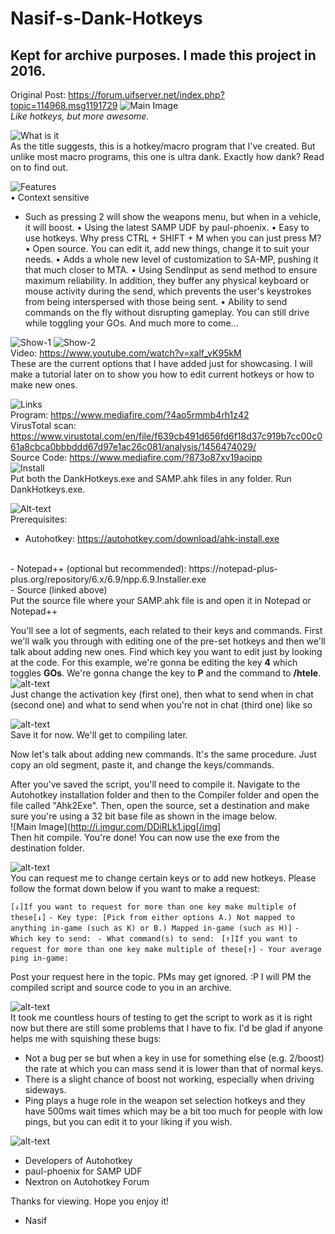 # Nasif-s-Dank-Hotkeys
## Kept for archive purposes. I made this project in 2016.
Original Post: https://forum.uifserver.net/index.php?topic=114968.msg1191729
![Main Image](http://i.imgur.com/KSRyVK6.png)
<br>
*Like hotkeys, but more awesome.*

![What is it](http://i.imgur.com/EO6nLej.png)
<br>
As the title suggests, this is a hotkey/macro program that I've created. But unlike most macro programs, this one is ultra dank.
Exactly how dank? Read on to find out.

![Features](http://i.imgur.com/GsthpYu.png)
<br>
• Context sensitive
 - Such as pressing 2 will show the weapons menu, but when in a vehicle, it will boost.
• Using the latest SAMP UDF by paul-phoenix.
• Easy to use hotkeys. Why press CTRL + SHIFT + M when you can just press M?
• Open source. You can edit it, add new things, change it to suit your needs.
• Adds a whole new level of customization to SA-MP, pushing it that much closer to MTA.
• Using SendInput as send method to ensure maximum reliability. In addition, they buffer any physical keyboard or mouse activity during the send, which prevents the user's keystrokes from being interspersed with those being sent.
• Ability to send commands on the fly without disrupting gameplay. You can still drive while toggling your GOs.
And much more to come...

![Show-1](http://i.imgur.com/ocXdfpC.png)
![Show-2](http://i.imgur.com/gD46cKq.png)
<br>
Video: https://www.youtube.com/watch?v=xalf_vK95kM
<br>
These are the current options that I have added just for showcasing. I will make a tutorial later on to show you how to edit current hotkeys or how to make new ones.

![Links](http://i.imgur.com/9oQ8l0E.png)
<br>
Program: https://www.mediafire.com/?4ao5rmmb4rh1z42
<br>
VirusTotal scan: https://www.virustotal.com/en/file/f639cb491d656fd6f18d37c919b7cc00c061a8cbca0bbbddd67d97e1ac26c081/analysis/1456474029/
<br>
Source Code: https://www.mediafire.com/?873o87xv19aoipp
<br>
![Install](http://i.imgur.com/RwDELsA.png)
<br>
Put both the DankHotkeys.exe and SAMP.ahk files in any folder. Run DankHotkeys.exe.

![Alt-text](http://i.imgur.com/Q9Ltk27.png)
<br>
Prerequisites: 
 - Autohotkey: https://autohotkey.com/download/ahk-install.exe
 <br>
 - Notepad++ (optional but recommended): https://notepad-plus-plus.org/repository/6.x/6.9/npp.6.9.Installer.exe
 <br>
 - Source (linked above)
 <br>
Put the source file where your SAMP.ahk file is and open it in Notepad or Notepad++

You'll see a lot of segments, each related to their keys and commands. First we'll walk you through with editing one of the pre-set hotkeys and then we'll talk about adding new ones.
Find which key you want to edit just by looking at the code. For this example, we're gonna be editing the key **4** which toggles **GOs**. We're gonna change the key to **P** and the command to **/htele**.
<br>
![alt-text](http://i.imgur.com/fVHw2Mp.png)
<br>
Just change the activation key (first one), then what to send when in chat (second one) and what to send when you're not in chat (third one) like so

![alt-text](http://i.imgur.com/X5vmN0p.png)
<br>
Save it for now. We'll get to compiling later.

Now let's talk about adding new commands. It's the same procedure. Just copy an old segment, paste it, and change the keys/commands.

After you've saved the script, you'll need to compile it. Navigate to the Autohotkey installation folder and then to the Compiler folder and open the file called "Ahk2Exe". Then, open the source, set a destination and make sure you're using a 32 bit base file as shown in the image below.
<br>
![Main Image](http://i.imgur.com/DDiRLk1.jpg[/img]
<br>
Then hit compile. You're done! You can now use the exe from the destination folder.

![alt-text](http://i.imgur.com/SUVY5Ql.png)
<br>
You can request me to change certain keys or to add new hotkeys. Please follow the format down below if you want to make a request:

`[↓]If you want to request for more than one key make multiple of these[↓]`
 `- Key type: [Pick from either options A.) Not mapped to anything in-game (such as K) or B.) Mapped in-game (such as H)]`
 `- Which key to send: `
 `- What command(s) to send: `
`[↑]If you want to request for more than one key make multiple of these[↑]`
 `- Your average ping in-game:`


Post your request here in the topic. PMs may get ignored. :P
I will PM the compiled script and source code to you in an archive.

![alt-text](http://i.imgur.com/1jrDzoP.png)
<br>
It took me countless hours of testing to get the script to work as it is right now but there are still some problems that I have to fix. I'd be glad if anyone helps me with squishing these bugs:

- Not a bug per se but when a key in use for something else (e.g. 2/boost) the rate at which you can mass send it is lower than that of normal keys.
- There is a slight chance of boost not working, especially when driving sideways.
- Ping plays a huge role in the weapon set selection hotkeys and they have 500ms wait times which may be a bit too much for people with low pings, but you can edit it to your liking if you wish.

![alt-text](http://i.imgur.com/yFvHhl3.png)
<br>
- Developers of Autohotkey
- paul-phoenix for SAMP UDF
- Nextron on Autohotkey Forum

Thanks for viewing. Hope you enjoy it!
 - Nasif

